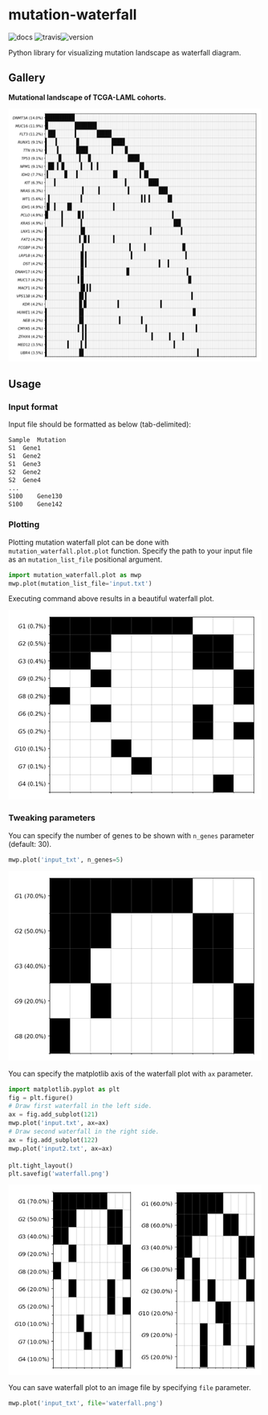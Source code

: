 # mutation-waterfall

![docs](https://readthedocs.org/projects/python-mutation-waterfall/badge/?style=flat) ![travis](https://travis-ci.org/dohlee/python-mutation-waterfall.svg?branch=master)![version](https://img.shields.io/pypi/v/mutation-waterfall.svg)

Python library for visualizing mutation landscape as waterfall diagram.

## Gallery

**Mutational landscape of TCGA-LAML cohorts.**

![tcga-laml](img/tcga-laml.png)

## Usage

### Input format

Input file should be formatted as below (tab-delimited):

```shell
Sample	Mutation
S1	Gene1
S1	Gene2
S1	Gene3
S2	Gene2
S2	Gene4
...
S100	Gene130
S100	Gene142
```

### Plotting

Plotting mutation waterfall plot can be done with `mutation_waterfall.plot.plot` function. Specify the path to your input file as an `mutation_list_file` positional argument.

```python
import mutation_waterfall.plot as mwp
mwp.plot(mutation_list_file='input.txt')
```

Executing command above results in a beautiful waterfall plot.

![test](img/test.png)

### Tweaking parameters

You can specify the number of genes to be shown with `n_genes` parameter (default: 30).

```python
mwp.plot('input_txt', n_genes=5)
```

![test2](img/test2.png)

You can specify the matplotlib axis of the waterfall plot with `ax` parameter.

```python
import matplotlib.pyplot as plt
fig = plt.figure()
# Draw first waterfall in the left side.
ax = fig.add_subplot(121)
mwp.plot('input.txt', ax=ax)
# Draw second waterfall in the right side.
ax = fig.add_subplot(122)
mwp.plot('input2.txt', ax=ax)

plt.tight_layout()
plt.savefig('waterfall.png')
```

![test3](img/test3.png)

You can save waterfall plot to an image file by specifying `file` parameter.

```python
mwp.plot('input_txt', file='waterfall.png')
```

